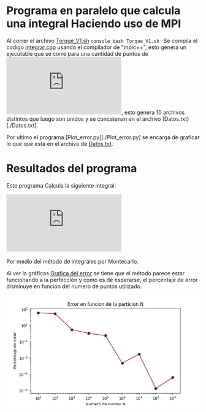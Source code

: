 Programa en paralelo que calcula una integral Haciendo uso de MPI
===================================================================

Al correr el archivo [Torque_V1.sh](./Torque_V1.sh) 
	```console
	bash Torque_V1.sh
	```
Se compila el codigo [integrar.cpp](./integrar.cpp) usando el compilador de "mpic++", esto genera un ejecutable que se corre para una cantidad de puntos de ![ecuacion](https://latex.codecogs.com/gif.latex?N%3D%2010%2C%2010%5E%7B2%7D%2C%20%5Cdots%2C%2010%5E%7B9%7D), esto genera 10 archivos distintos que luego son unidos y se concatenan en el archivo (Datos.txt)[./Datos.txt].

Por ultimo el programa [Plot_error.py](./Plot_error.py] se encarga de graficar lo que que está en el archivo de [Datos.txt](./Datos.txt).


Resultados del programa
=======================
Este programa Calcula la siguiente integral:

![equation](https://latex.codecogs.com/gif.latex?%5Cint_0%5E1dx_1%5Cint_0%5E1dx_2%20%5Cdots%20%5Cint_0%5E1dx_%7B10%7D%20%5Cleft%28%20x_1&plus;x_2&plus;%5Cdots&plus;x_%7B10%7D%5Cright%20%29%5E%7B2%7D)

Por medio del método de integrales por Montecarlo.

Al ver la gráficas [Grafica del error](https://github.com/JoseMontanaC/Metodos_Computacionales/blob/master/JoseAlejandroMontana_Ejercicio28/Error.pdf) se tiene que el método parece estar funcionando a la perfección y como es de esperarse, el porcentaje de error disminuye en función del numero de puntos utilizado.

<p align="center">
<img src="https://github.com/JoseMontanaC/Metodos_Computacionales/blob/master/JoseAlejandroMontana_Ejercicio28/Error.png">
</p>

